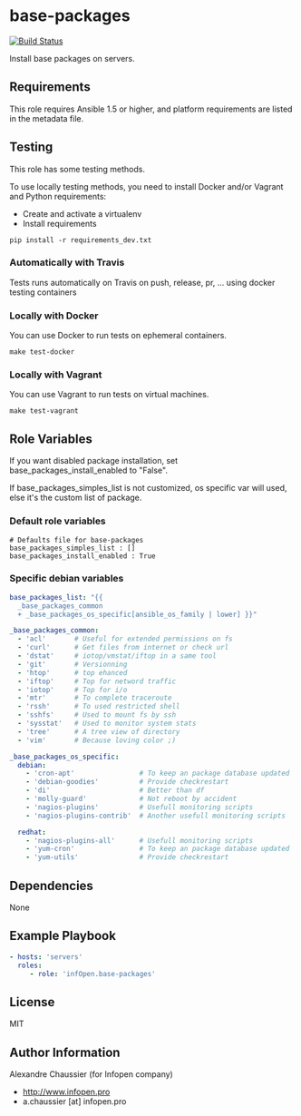 # base-packages

[![Build Status](https://travis-ci.org/infOpen/ansible-role-base-packages.svg?branch=master)](https://travis-ci.org/infOpen/ansible-role-base-packages)

Install base packages on servers.

## Requirements

This role requires Ansible 1.5 or higher, and platform requirements are listed
in the metadata file.

## Testing

This role has some testing methods.

To use locally testing methods, you need to install Docker and/or Vagrant and Python requirements:

* Create and activate a virtualenv
* Install requirements

```
pip install -r requirements_dev.txt
```

### Automatically with Travis

Tests runs automatically on Travis on push, release, pr, ... using docker testing containers

### Locally with Docker

You can use Docker to run tests on ephemeral containers.

```
make test-docker
```

### Locally with Vagrant

You can use Vagrant to run tests on virtual machines.

```
make test-vagrant
```

## Role Variables

If you want disabled package installation, set base_packages_install_enabled to
"False".

If base_packages_simples_list is not customized, os specific var will used,
else it's the custom list of package.

### Default role variables

```
# Defaults file for base-packages
base_packages_simples_list : []
base_packages_install_enabled : True
```

### Specific debian variables

```yaml
base_packages_list: "{{
  _base_packages_common
  + _base_packages_os_specific[ansible_os_family | lower] }}"

_base_packages_common:
  - 'acl'       # Useful for extended permissions on fs
  - 'curl'      # Get files from internet or check url
  - 'dstat'     # iotop/vmstat/iftop in a same tool
  - 'git'       # Versionning
  - 'htop'      # top ehanced
  - 'iftop'     # Top for netword traffic
  - 'iotop'     # Top for i/o
  - 'mtr'       # To complete traceroute
  - 'rssh'      # To used restricted shell
  - 'sshfs'     # Used to mount fs by ssh
  - 'sysstat'   # Used to monitor system stats
  - 'tree'      # A tree view of directory
  - 'vim'       # Because loving color ;)

_base_packages_os_specific:
  debian:
    - 'cron-apt'                # To keep an package database updated
    - 'debian-goodies'          # Provide checkrestart
    - 'di'                      # Better than df
    - 'molly-guard'             # Not reboot by accident
    - 'nagios-plugins'          # Usefull monitoring scripts
    - 'nagios-plugins-contrib'  # Another usefull monitoring scripts

  redhat:
    - 'nagios-plugins-all'      # Usefull monitoring scripts
    - 'yum-cron'                # To keep an package database updated
    - 'yum-utils'               # Provide checkrestart
```

## Dependencies

None

## Example Playbook

```yaml
- hosts: 'servers'
  roles:
     - role: 'infOpen.base-packages'
```

## License

MIT

## Author Information

Alexandre Chaussier (for Infopen company)
- http://www.infopen.pro
- a.chaussier [at] infopen.pro

